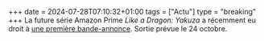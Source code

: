 +++ 
date = 2024-07-28T07:10:32+01:00
tags = ["Actu"]
type = "breaking"
+++ 
La future série Amazon Prime *Like a Dragon: Yakuza* a récemment eu droit à [une première bande-annonce](https://www.youtube.com/watch?v=mZkC1sYxzZo). Sortie prévue le 24 octobre.
